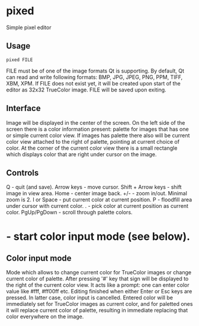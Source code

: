 pixed
=====

Simple pixel editor

Usage
-----
	pixed FILE

FILE must be of one of the image formats Qt is supporting.
By default, Qt can read and write following formats: BMP, JPG, JPEG, PNG, PPM, TIFF, XBM, XPM.
If FILE does not exist yet, it will be created upon start of the editor as 32x32 TrueColor image.
FILE will be saved upon exiting.

Interface
---------
Image will be displayed in the center of the screen.
On the left side of the screen there is a color information present: palette for images that has one or simple current color view.
If images has palette there also will be current color view attached to the right of palette, pointing at current choice of color.
At the corner of the current color view there is a small rectangle which displays color that are right under cursor on the image.

Controls
--------
Q - quit (and save).
Arrow keys - move cursor.
Shift + Arrow keys - shift image in view area.
Home - center image back.
+/- - zoom in/out. Minimal zoom is 2.
I or Space - put current color at current position.
P - floodfill area under cursor with current color.
. - pick color at current position as current color.
PgUp/PgDown - scroll through palette colors.
# - start color input mode (see below).

Color input mode
----------------
Mode which allows to change current color for TrueColor images or change current color of palette.
After pressing '#' key that sign will be displayed to the right of the current color view. It acts like a prompt: one can enter color value like #fff, #ff00ff etc.
Editing finished when either Enter or Esc keys are pressed. In latter case, color input is cancelled.
Entered color will be immediately set for TrueColor images as current color, and for paletted ones it will replace current color of palette, resulting in immediate replacing that color everywhere on the image.
